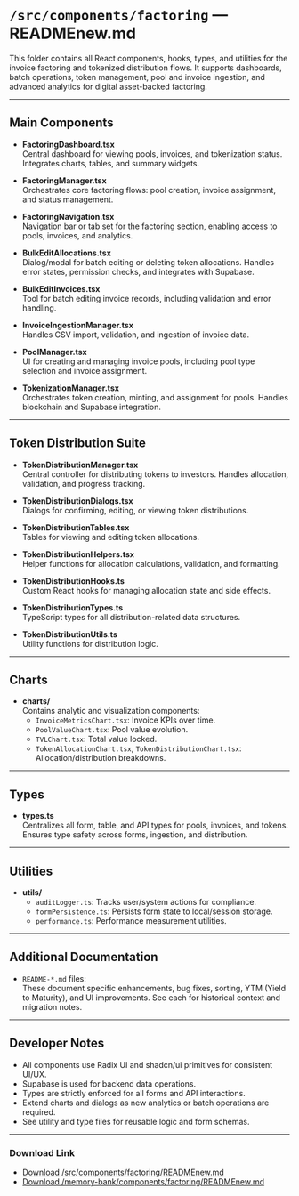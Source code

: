 # `/src/components/factoring` — READMEnew.md

This folder contains all React components, hooks, types, and utilities for the invoice factoring and tokenized distribution flows. It supports dashboards, batch operations, token management, pool and invoice ingestion, and advanced analytics for digital asset-backed factoring.

---

## Main Components

- **FactoringDashboard.tsx**  
  Central dashboard for viewing pools, invoices, and tokenization status. Integrates charts, tables, and summary widgets.

- **FactoringManager.tsx**  
  Orchestrates core factoring flows: pool creation, invoice assignment, and status management.

- **FactoringNavigation.tsx**  
  Navigation bar or tab set for the factoring section, enabling access to pools, invoices, and analytics.

- **BulkEditAllocations.tsx**  
  Dialog/modal for batch editing or deleting token allocations. Handles error states, permission checks, and integrates with Supabase.

- **BulkEditInvoices.tsx**  
  Tool for batch editing invoice records, including validation and error handling.

- **InvoiceIngestionManager.tsx**  
  Handles CSV import, validation, and ingestion of invoice data.

- **PoolManager.tsx**  
  UI for creating and managing invoice pools, including pool type selection and invoice assignment.

- **TokenizationManager.tsx**  
  Orchestrates token creation, minting, and assignment for pools. Handles blockchain and Supabase integration.

---

## Token Distribution Suite

- **TokenDistributionManager.tsx**  
  Central controller for distributing tokens to investors. Handles allocation, validation, and progress tracking.

- **TokenDistributionDialogs.tsx**  
  Dialogs for confirming, editing, or viewing token distributions.

- **TokenDistributionTables.tsx**  
  Tables for viewing and editing token allocations.

- **TokenDistributionHelpers.tsx**  
  Helper functions for allocation calculations, validation, and formatting.

- **TokenDistributionHooks.ts**  
  Custom React hooks for managing allocation state and side effects.

- **TokenDistributionTypes.ts**  
  TypeScript types for all distribution-related data structures.

- **TokenDistributionUtils.ts**  
  Utility functions for distribution logic.

---

## Charts

- **charts/**  
  Contains analytic and visualization components:
  - `InvoiceMetricsChart.tsx`: Invoice KPIs over time.
  - `PoolValueChart.tsx`: Pool value evolution.
  - `TVLChart.tsx`: Total value locked.
  - `TokenAllocationChart.tsx`, `TokenDistributionChart.tsx`: Allocation/distribution breakdowns.

---

## Types

- **types.ts**  
  Centralizes all form, table, and API types for pools, invoices, and tokens. Ensures type safety across forms, ingestion, and distribution.

---

## Utilities

- **utils/**  
  - `auditLogger.ts`: Tracks user/system actions for compliance.
  - `formPersistence.ts`: Persists form state to local/session storage.
  - `performance.ts`: Performance measurement utilities.

---

## Additional Documentation

- `README-*.md` files:  
  These document specific enhancements, bug fixes, sorting, YTM (Yield to Maturity), and UI improvements. See each for historical context and migration notes.

---

## Developer Notes

- All components use Radix UI and shadcn/ui primitives for consistent UI/UX.
- Supabase is used for backend data operations.
- Types are strictly enforced for all forms and API interactions.
- Extend charts and dialogs as new analytics or batch operations are required.
- See utility and type files for reusable logic and form schemas.

---

### Download Link

- [Download /src/components/factoring/READMEnew.md](sandbox:/Users/neilbatchelor/Cursor/1/src/components/factoring/READMEnew.md)
- [Download /memory-bank/components/factoring/READMEnew.md](sandbox:/Users/neilbatchelor/Cursor/1/memory-bank/components/factoring/READMEnew.md)

